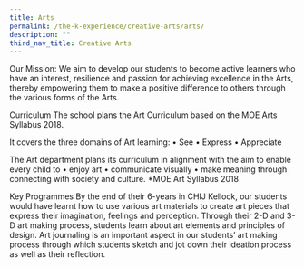```yaml
---
title: Arts
permalink: /the-k-experience/creative-arts/arts/
description: ""
third_nav_title: Creative Arts
---
```

Our Mission:
We aim to develop our students to become active learners who have an interest, resilience and passion for achieving excellence in the Arts, thereby empowering them to make a positive difference to others through the various forms of the Arts.

Curriculum 
The school plans the Art Curriculum based on the MOE Arts Syllabus 2018. 

It covers the three domains of Art learning:
•	See
•	Express
•	Appreciate 

The Art department plans its curriculum in alignment with the aim to enable every child to 
•	enjoy art
•	communicate visually 
•	make meaning through connecting with society and culture. 
*MOE Art Syllabus 2018

Key Programmes
By the end of their 6-years in CHIJ Kellock, our students would have learnt how to use various art materials to create art pieces that express their imagination, feelings and perception. Through their 2-D and 3-D art making process, students learn about art elements and principles of design. Art journaling is an important aspect in our students’ art making process through which students sketch and jot down their ideation process as well as their reflection. 